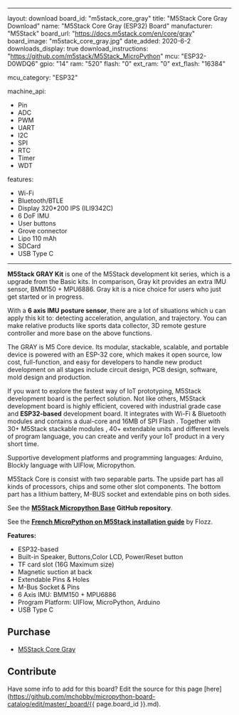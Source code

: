 
---
layout: download
board_id: "m5stack_core_gray"
title: "M5Stack Core Gray Download"
name: "M5Stack Core Gray (ESP32) Board"
manufacturer: "M5Stack"
board_url: "https://docs.m5stack.com/en/core/gray"
board_image: "m5stack_core_gray.jpg"
date_added: 2020-6-2
downloads_display: true
download_instructions: "https://github.com/m5stack/M5Stack_MicroPython"
mcu: "ESP32-D0WDQ6"
gpio: "14"
ram: "520"
flash: "0"
ext_ram: "0"
ext_flash: "16384"

mcu_category: "ESP32"

machine_api:
  - Pin
  - ADC
  - PWM
  - UART
  - I2C
  - SPI
  - RTC
  - Timer
  - WDT

features:
  - Wi-Fi
  - Bluetooth/BTLE
  - Display 320*200 IPS (ILI9342C)
  - 6 DoF IMU
  - User buttons
  - Grove connector
  - Lipo 110 mAh
  - SDCard
  - USB Type C
---

**M5Stack GRAY Kit** is one of the M5Stack development kit series, which is a upgrade from the Basic kits. In comparison, Gray kit provides an extra IMU sensor, BMM150 + MPU6886. Gray kit is a nice choice for users who just get started or in progress.

With a **6 axis IMU posture sensor**, there are a lot of situations which u can apply this kit to: detecting acceleration, angulation, and trajectory. You can make relative products like sports data collector, 3D remote gesture controller and more base on the above functions.

The GRAY is M5 Core device. Its modular, stackable, scalable, and portable device is powered with an ESP-32 core, which makes it open source, low cost, full-function, and easy for developers to handle new product development on all stages include circuit design, PCB design, software, mold design and production.


If you want to explore the fastest way of IoT prototyping, M5Stack development board is the perfect solution. Not like others, M5Stack development board is highly efficient, covered with industrial grade case and **ESP32-based** development board. It integrates with Wi-Fi & Bluetooth modules and contains a dual-core and 16MB of SPI Flash . Together with 30+ M5Stack stackable modules , 40+ extendable units and different levels of program language, you can create and verify your IoT product in a very short time.


Supportive development platforms and programming languages: Arduino, Blockly language with UIFlow, Micropython.


M5Stack Core is consist with two separable parts. The upside part has all kinds of processors, chips and some other slot components. The bottom part has a lithium battery, M-BUS socket and extendable pins on both sides.


See the __[M5Stack Micropython Base](https://github.com/m5stack/M5Stack_MicroPython) GitHub repository__.


See the __[French MicroPython on M5Stack installation guide](https://blog.flozz.fr/2019/07/15/micropython-sur-le-m5stack/)__ by Flozz. 


**Features:**
* ESP32-based
* Built-in Speaker, Buttons,Color LCD, Power/Reset button
* TF card slot (16G Maximum size)
* Magnetic suction at back
* Extendable Pins & Holes
* M-Bus Socket & Pins
* 6 Axis IMU: BMM150 + MPU6886
* Program Platform: UIFlow, MicroPython, Arduino
* USB Type C


## Purchase
* [M5Stack Core Gray](https://docs.m5stack.com/en/core/gray)

## Contribute

Have some info to add for this board? Edit the source for this page [here](https://github.com/mchobby/micropython-board-catalog/edit/master/_board/{{ page.board_id }}.md).
